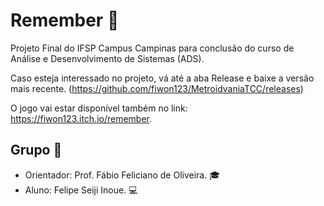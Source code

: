# Remember :thought_balloon:
Projeto Final do IFSP Campus Campinas para conclusão do curso de Análise e Desenvolvimento de Sistemas (ADS).

Caso esteja interessado no projeto, vá até a aba Release e baixe a versão mais recente. (https://github.com/fiwon123/MetroidvaniaTCC/releases)

O jogo vai estar disponível também no link: https://fiwon123.itch.io/remember.

## Grupo :speech_balloon:
- Orientador: Prof. Fábio Feliciano de Oliveira. :mortar_board:
- Aluno: Felipe Seiji Inoue. :computer:
